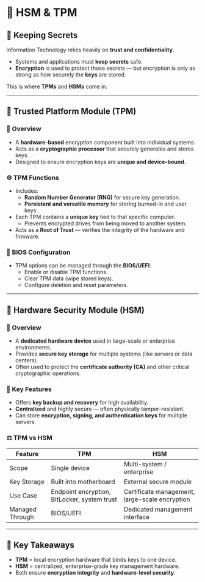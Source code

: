 # 🔐 HSM & TPM

## 🧠 Keeping Secrets

Information Technology relies heavily on **trust and confidentiality**.  
- Systems and applications must **keep secrets** safe.  
- **Encryption** is used to protect those secrets — but encryption is only as strong as how securely the **keys** are stored.  

This is where **TPMs** and **HSMs** come in.

---

## 🧱 Trusted Platform Module (TPM)

### 🧩 Overview
- A **hardware-based** encryption component built into individual systems.  
- Acts as a **cryptographic processor** that securely generates and stores keys.  
- Designed to ensure encryption keys are **unique and device-bound**.  

### ⚙️ TPM Functions
- Includes:
  - **Random Number Generator (RNG)** for secure key generation.  
  - **Persistent and versatile memory** for storing burned-in and user keys.  
- Each TPM contains a **unique key** tied to that specific computer.  
  - Prevents encrypted drives from being moved to another system.  
- Acts as a **Root of Trust** — verifies the integrity of the hardware and firmware.  

### 🔧 BIOS Configuration
- TPM options can be managed through the **BIOS/UEFI**:
  - Enable or disable TPM functions.  
  - Clear TPM data (wipe stored keys).  
  - Configure deletion and reset parameters.  

---

## 🧰 Hardware Security Module (HSM)

### 🏢 Overview
- A **dedicated hardware device** used in large-scale or enterprise environments.  
- Provides **secure key storage** for multiple systems (like servers or data centers).  
- Often used to protect the **certificate authority (CA)** and other critical cryptographic operations.  

### 💾 Key Features
- Offers **key backup and recovery** for high availability.  
- **Centralized** and highly secure — often physically tamper-resistant.  
- Can store **encryption, signing, and authentication keys** for multiple servers.  

### ⚖️ TPM vs HSM
| Feature | TPM | HSM |
|----------|-----|-----|
| Scope | Single device | Multi-system / enterprise |
| Key Storage | Built into motherboard | External secure module |
| Use Case | Endpoint encryption, BitLocker, system trust | Certificate management, large-scale encryption |
| Managed Through | BIOS/UEFI | Dedicated management interface |

---

## 🧩 Key Takeaways
- **TPM** = local encryption hardware that binds keys to one device.  
- **HSM** = centralized, enterprise-grade key management hardware.  
- Both ensure **encryption integrity** and **hardware-level security**.  
